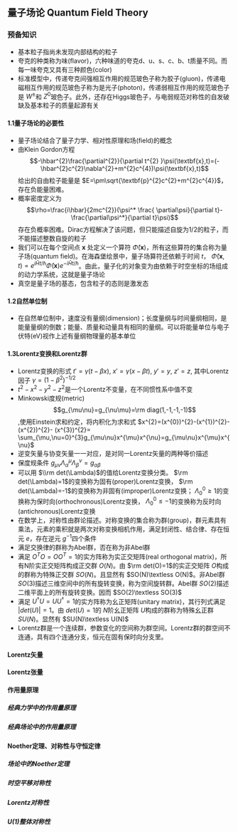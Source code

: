 ## 量子场论 Quantum Field Theory

### 预备知识 
* 基本粒子指尚未发现内部结构的粒子
* 夸克的种类称为味(flavor)，六种味道的夸克d、u、s、c、b、t质量不同。而每一味夸克又具有三种颜色(color)
* 标准模型中，传递夸克间强相互作用的规范玻色子称为胶子(gluon)，传递电磁相互作用的规范玻色子称为是光子(photon)，传递弱相互作用的规范玻色子是 $W^{\pm}$和 $Z^{0}$玻色子。此外，还存在Higgs玻色子，与电弱规范对称性的自发破缺及基本粒子的质量起源有关
#### 1.1量子场论的必要性
* 量子场论结合了量子力学、相对性原理和场(field)的概念
* 由Klein Gordon方程  
  $$-\hbar^{2}\frac{\partial^{2}}{\partial t^{2} }\psi(\textbf{x},t)=(-\hbar^{2}c^{2}\nabla^{2}+m^{2}c^{4})\psi(\textbf{x},t)$$ 
  给出的自由粒子能量是 $E=\pm\sqrt{\textbf{p}^{2}c^{2}+m^{2}c^{4}}$，存在负能量困难。
* 概率密度定义为 $$\rho=\frac{i\hbar}{2mc^{2}}(\psi^* \frac{ \partial\psi}{\partial t}-\frac{\partial\psi^*}{\partial t}\psi)$$
  存在负概率困难。Dirac方程解决了该问题，但只能描述自旋为1/2的粒子，而不能描述整数自旋的粒子
* 我们可以在每个空间点 $\textbf{x}$ 处定义一个算符 $\hat{\Phi}(\textbf{x})$，所有这些算符的集合称为量子场(quantum field)。在海森堡绘景中，量子场算符还依赖于时间 $t$， $\hat{\Phi}(\textbf{x},t)=e^{i\hat{H}t/\hbar}\hat{\Phi}(\textbf{x})e^{-i\hat{H}t/\hbar}$。由此，量子化的对象变为由依赖于时空坐标的场组成的动力学系统，这就是量子场论
* 真空是量子场的基态，包含粒子的态则是激发态
#### 1.2自然单位制
* 在自然单位制中，速度没有量纲(dimension)；长度量纲与时间量纲相同，是能量量纲的倒数；能量、质量和动量具有相同的量纲。可以将能量单位与电子伏特(eV)视作上述有量纲物理量的基本单位
#### 1.3Lorentz变换和Lorentz群
* Lorentz变换的形式 $t'=\gamma(t-\beta x)$, $x'=\gamma(x-\beta t)$, $y'=y$, $z'=z$, 其中Lorentz因子 $\gamma=(1-\beta^{2})^{-1/2}$
* $t^{2}-x^{2}-y^{2}-z^{2}$是一个Lorentz不变量，在不同惯性系中值不变
* Minkowski度规(metric) $$g_{\mu\nu}=g_{\nu\mu}=\rm diag(1,-1,-1,-1)$$,使用Einstein求和约定，将内积化为求和式
  $x^{2}=(x^{0})^{2}-(x^{1})^{2}-(x^{2})^{2}-   (x^{3})^{2}= \sum_{\mu,\nu=0}^{3}g_{\mu\nu}x^{\mu}x^{\nu}=g_{\mu\nu}x^{\mu}x^{\nu}$
* 逆变矢量与协变矢量一一对应，是对同一Lorentz矢量的两种等价描述
* 保度规条件 $g_{\mu\nu}\Lambda^{\mu}_ \alpha\Lambda^{\nu}_ {\beta}=g_{\alpha\beta}$
* 可以用 $\\rm det(\Lambda)$的值给Lorentz变换分类。 $\rm det(\Lambda)=1$的变换称为固有(proper)Lorentz变换， $\rm  det(\Lambda)=-1$的变换称为非固有(improper)Lorentz变换； $\Lambda^0_0\geq1$的变换称为保时向(orthochronous)Lorentz变换， 
 $\Lambda^0_0\leq-1$的变换称为反时向(antichronous)Lorentz变换
* 在数学上，对称性由群论描述。对称变换的集合称为群(group)，群元素具有乘法，元素的乘积就是两次对称变换相机作用，满足封闭性、结合律、存在恒元 $e$，存在逆元 $g^{-1}$四个条件
* 满足交换律的群称为Abel群，否在称为非Abel群
* 满足 $O^{T}O=OO^{T}=1$的实方阵称为实正交矩阵(real orthogonal matrix)，所有N阶实正交矩阵构成正交群 $O(N)$。由 $\rm det(O)=1$的实正交矩阵 $O$构成的群称为特殊正交群 $SO(N)$。且显然有 $SO(N)\textless O(N)$。非Abel群 $SO(3)$描述三维空间中的所有旋转变换，称为空间旋转群。Abel群 $SO(2)$描述二维平面上的所有旋转变换。因而 $SO(2)\textless SO(3)$
* 满足 $U^{\dagger}U=UU^{\dagger}=1$的实方阵称为幺正矩阵(unitary matrix)，其行列式满足 $|det(U)|=1$。由 $det(U)=1$的 $N$阶幺正矩阵 $U$构成的群称为特殊幺正群 $SU(N)$。显然有 $SU(N)\textless U(N)$
* Lorentz群是一个连续群，参数变化的空间称为群空间。Lorentz群的群空间不连通，具有四个连通分支，恒元在固有保时向分支里。
#### Lorentz矢量
#### Lorentz张量
#### 作用量原理
##### 经典力学中的作用量原理
##### 经典场论中的作用量原理
#### Noether定理、对称性与守恒定律
##### 场论中的Noether定理
##### 时空平移对称性
##### Lorentz对称性
##### U(1)整体对称性
